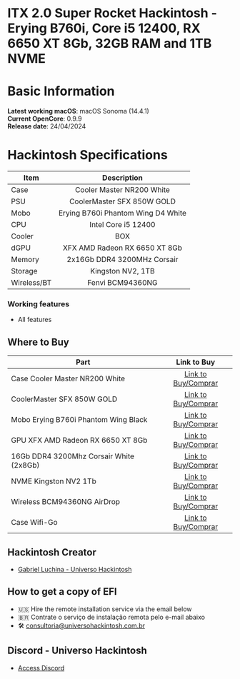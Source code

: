 # ITX 2.0 Super Rocket Hackintosh - Erying B760i, Core i5 12400, RX 6650 XT 8Gb, 32GB RAM and 1TB NVME

# Basic Information

**Latest working macOS**: macOS Sonoma (14.4.1)
<br>
**Current OpenCore**: 0.9.9
<br>
**Release date**: 24/04/2024

# Hackintosh Specifications
|Item|Description|
|-|:-------:|
|Case|Cooler Master NR200 White|
|PSU|CoolerMaster SFX 850W GOLD|
|Mobo|Erying B760i Phantom Wing D4 White|
|CPU|Intel Core i5 12400|
|Cooler|BOX|
|dGPU|XFX AMD Radeon RX 6650 XT 8Gb|
|Memory|2x16Gb DDR4 3200MHz Corsair|
|Storage|Kingston NV2, 1TB|
|Wireless/BT|Fenvi BCM94360NG|

### Working features
- All features

## Where to Buy

|Part|Link to Buy|
|-|:-------:|
|Case Cooler Master NR200 White|[Link to Buy/Comprar](https://www.terabyteshop.com.br/produto/19584/gabinete-gamer-cooler-master-masterbox-nr200-vidro-temperado-white-mini-itx-sem-fonte-com-2-fans-mcb-nr200-wnnn-s00?p=880853)|
|CoolerMaster SFX 850W GOLD|[Link to Buy/Comprar](https://www.terabyteshop.com.br/produto/22269/fonte-cooler-master-v850-sfx-gold-850w-80-plus-gold-pfc-ativo-full-modular-mpy-8501-sfhagv?p=880853)|
|Mobo Erying B760i Phantom Wing Black|[Link to Buy/Comprar](https://s.click.aliexpress.com/e/_Dkknv7h)|
|GPU XFX AMD Radeon RX 6650 XT 8Gb|[Link to Buy/Comprar](https://www.terabyteshop.com.br/produto/22562/placa-de-video-xfx-amd-radeon-rx-6650-xt-ultra-qick-308-8gb-gddr6-fsr-ray-tracing-rx-665x8ludy?p=880853)|
|16Gb DDR4 3200Mhz Corsair White (2x8Gb)|[Link to Buy/Comprar](https://www.terabyteshop.com.br/produto/16751/memoria-ddr4-corsair-dominator-platinum-rgb-white-16gb-2x8gb-3200mhz-cmt16gx4m2c3200c16w?p=880853)|
|NVME Kingston NV2 1Tb|[Link to Buy/Comprar](https://www.terabyteshop.com.br/produto/23000/ssd-kingston-nv2-1tb-m2-nvme-2280-leitura-3500mbs-e-gravacao-2100mbs-snv2s1000g?p=880853)|
|Wireless BCM94360NG AirDrop|[Link to Buy/Comprar](https://s.click.aliexpress.com/e/_DChdoIV)|
|Case Wifi-Go|[Link to Buy/Comprar](https://s.click.aliexpress.com/e/_DmzchNX)|

## Hackintosh Creator
- [Gabriel Luchina - Universo Hackintosh](https://luchina.com.br)

## How to get a copy of EFI
- 🇺🇸 Hire the remote installation service via the email below
- 🇧🇷 Contrate o serviço de instalação remota pelo e-mail abaixo
- 🛠️ [consultoria@universohackintosh.com.br](mailto:consultoria@universohackintosh.com.br)

## Discord - Universo Hackintosh
- [Access Discord](https://discord.universohackintosh.com.br)
